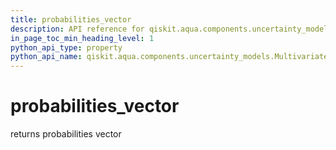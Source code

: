 ```yaml
---
title: probabilities_vector
description: API reference for qiskit.aqua.components.uncertainty_models.MultivariateVariationalDistribution.probabilities_vector
in_page_toc_min_heading_level: 1
python_api_type: property
python_api_name: qiskit.aqua.components.uncertainty_models.MultivariateVariationalDistribution.probabilities_vector
---
```


# probabilities\_vector

returns probabilities vector

